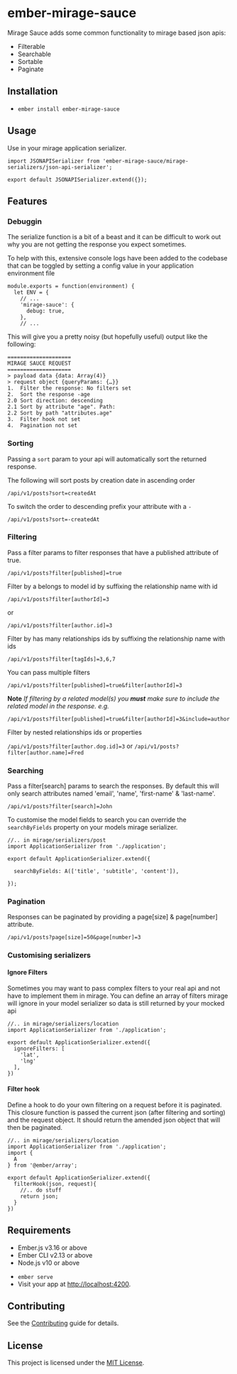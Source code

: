 ember-mirage-sauce
==============================================================================

Mirage Sauce adds some common functionality to mirage based json apis:

-   Filterable
-   Searchable
-   Sortable
-   Paginate


Installation
------------------------------------------------------------------------------

-   `ember install ember-mirage-sauce`

## Usage

Use in your mirage application serializer.

    import JSONAPISerializer from 'ember-mirage-sauce/mirage-serializers/json-api-serializer';

    export default JSONAPISerializer.extend({});

## Features

### Debuggin

The serialize function is a bit of a beast and it can be difficult to work out why you are not getting the response you expect sometimes.

To help with this, extensive console logs have been added to the codebase that can be toggled by setting a config value in your application environment file

```
module.exports = function(environment) {
  let ENV = {
    // ...
    'mirage-sauce': {
      debug: true,
    },
    // ...
```

This will give you a pretty noisy (but hopefully useful) output like the following:

```
====================
MIRAGE SAUCE REQUEST
====================
> payload data {data: Array(4)}
> request object {queryParams: {…}}
1.  Filter the response: No filters set
2.  Sort the response -age
2.0 Sort direction: descending
2.1 Sort by attribute "age". Path:
2.2 Sort by path "attributes.age"
3.  Filter hook not set
4.  Pagination not set
```

### Sorting

Passing a `sort` param to your api will automatically sort the returned response.

The following will sort posts by creation date in ascending order

`/api/v1/posts?sort=createdAt`

To switch the order to descending prefix your attribute with a `-`

`/api/v1/posts?sort=-createdAt`

### Filtering

Pass a filter params to filter responses that have a published attribute of true.

`/api/v1/posts?filter[published]=true`

Filter by a belongs to model id by suffixing the relationship name with id

`/api/v1/posts?filter[authorId]=3`

or

`/api/v1/posts?filter[author.id]=3`

Filter by has many relationships ids by suffixing the relationship name with ids

`/api/v1/posts?filter[tagIds]=3,6,7`

You can pass multiple filters

`/api/v1/posts?filter[published]=true&filter[authorId]=3`

**Note** _If filtering by a related model(s) you **must** make sure to include the related model in the response. e.g._

`/api/v1/posts?filter[published]=true&filter[authorId]=3&include=author`

Filter by nested relationships ids or properties

`/api/v1/posts?filter[author.dog.id]=3` or `/api/v1/posts?filter[author.name]=Fred`

### Searching

Pass a filter[search] params to search the responses. By default this will only search attributes named 'email', 'name', 'first-name' & 'last-name'.

`/api/v1/posts?filter[search]=John`

To customise the model fields to search you can override the `searchByFields` property on your models mirage serializer.

```
//.. in mirage/serializers/post
import ApplicationSerializer from './application';

export default ApplicationSerializer.extend({

  searchByFields: A(['title', 'subtitle', 'content']),

});
```

### Pagination

Responses can be paginated by providing a page[size] & page[number] attribute.

`/api/v1/posts?page[size]=50&page[number]=3`

### Customising serializers

#### Ignore Filters

Sometimes you may want to pass complex filters to your real api and not have to implement them in mirage. You can define an array of filters mirage will ignore in your model serializer so data is still returned by your mocked api

    //.. in mirage/serializers/location
    import ApplicationSerializer from './application';

    export default ApplicationSerializer.extend({
      ignoreFilters: [
        'lat',
        'lng'
      ],
    })

#### Filter hook

Define a hook to do your own filtering on a request before it is paginated. This closure function is passed the current json (after filtering and sorting) and the request object. It should return the amended json object that will then be paginated.

    //.. in mirage/serializers/location
    import ApplicationSerializer from './application';
    import {
      A
    } from '@ember/array';

    export default ApplicationSerializer.extend({
      filterHook(json, request){
        //.. do stuff
        return json;
      }
    })

## Requirements

* Ember.js v3.16 or above
* Ember CLI v2.13 or above
* Node.js v10 or above

-   `ember serve`
-   Visit your app at <http://localhost:4200>.


Contributing
------------------------------------------------------------------------------

See the [Contributing](CONTRIBUTING.md) guide for details.


License
------------------------------------------------------------------------------

This project is licensed under the [MIT License](LICENSE.md).
